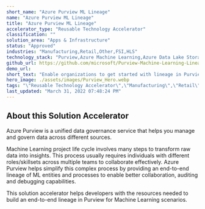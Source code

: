 ```yaml
---
short_name: "Azure Purview ML Lineage"
name: "Azure Purview ML Lineage"
title: "Azure Purview ML Lineage"
accelerator_type: "Reusable Technology Accelerator"
classification: ""
solution_area: "Apps & Infrastructure"
status: "Approved"
industries: "Manufacturing,Retail,Other,FSI,HLS"
technology_stack: "Purview,Azure Machine Learning,Azure Data Lake Storage,Synapse Analytics,Power BI"
github_url: https://github.com/microsoft/Purview-Machine-Learning-Lineage-Solution-Accelerator
demo_url: 
short_text: "Enable organizations to get started with lineage in Purview for Machine Learning scenarios."
hero_image: ./assets/images/Purview_Hero.webp
tags: "\"Reusable Technology Accelerator\",\"Manufacturing\",\"Retail\",\"Other\",\"FSI\",\"HLS\",\"Purview\",\"Azure Machine Learning\",\"Azure Data Lake Storage\",\"Synapse Analytics\",\"Power BI\""
last_updated: "March 31, 2022 07:48:24 PM"
---
```

## About this Solution Accelerator

Azure Purview is a unified data governance service that helps you manage and govern data across different sources.

Machine Learning project life cycle involves many steps to transform raw data into insights. This process usually requires individuals with different roles/skillsets across multiple teams to collaborate effectively. Azure Purview helps simplify this complex process by providing an end-to-end lineage of ML entities and processes to enable better collaboration, auditing and debugging capabilities.

This solution accelerator helps developers with the resources needed to build an end-to-end lineage in Purview for Machine Learning scenarios.
